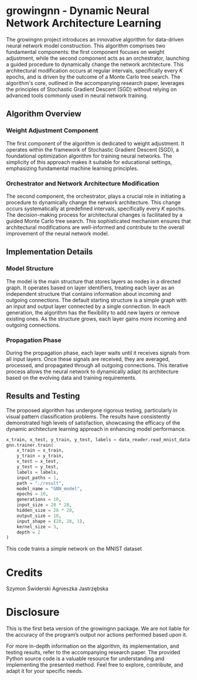 # growingnn - Dynamic Neural Network Architecture Learning

The growingnn project introduces an innovative algorithm for data-driven neural network model construction. This algorithm comprises two fundamental components: the first component focuses on weight adjustment, while the second component acts as an orchestrator, launching a guided procedure to dynamically change the network architecture. This architectural modification occurs at regular intervals, specifically every $K$ epochs, and is driven by the outcome of a Monte Carlo tree search. The algorithm's core, outlined in the accompanying research paper, leverages the principles of Stochastic Gradient Descent (SGD) without relying on advanced tools commonly used in neural network training.

## Algorithm Overview

### Weight Adjustment Component

The first component of the algorithm is dedicated to weight adjustment. It operates within the framework of Stochastic Gradient Descent (SGD), a foundational optimization algorithm for training neural networks. The simplicity of this approach makes it suitable for educational settings, emphasizing fundamental machine learning principles.

### Orchestrator and Network Architecture Modification

The second component, the orchestrator, plays a crucial role in initiating a procedure to dynamically change the network architecture. This change occurs systematically at predefined intervals, specifically every $K$ epochs. The decision-making process for architectural changes is facilitated by a guided Monte Carlo tree search. This sophisticated mechanism ensures that architectural modifications are well-informed and contribute to the overall improvement of the neural network model.

## Implementation Details

### Model Structure
The model is the main structure that stores layers as nodes in a directed graph. It operates based on layer identifiers, treating each layer as an independent structure that contains information about incoming and outgoing connections. The default starting structure is a simple graph with an input and output layer connected by a single connection. In each generation, the algorithm has the flexibility to add new layers or remove existing ones. As the structure grows, each layer gains more incoming and outgoing connections.

### Propagation Phase

During the propagation phase, each layer waits until it receives signals from all input layers. Once these signals are received, they are averaged, processed, and propagated through all outgoing connections. This iterative process allows the neural network to dynamically adapt its architecture based on the evolving data and training requirements.

## Results and Testing

The proposed algorithm has undergone rigorous testing, particularly in visual pattern classification problems. The results have consistently demonstrated high levels of satisfaction, showcasing the efficacy of the dynamic architecture learning approach in enhancing model performance.


```python
x_train, x_test, y_train, y_test, labels = data_reader.read_mnist_data(mnist_path, 0.9)
gnn.trainer.train(
    x_train = x_train, 
    y_train = y_train, 
    x_test = x_test,
    y_test = y_test,
    labels = labels,
    input_paths = 1,
    path = "./result", 
    model_name = "GNN_model",
    epochs = 10, 
    generations = 10,
    input_size = 28 * 28, 
    hidden_size = 28 * 28, 
    output_size = 10, 
    input_shape = (28, 28, 1), 
    kernel_size = 3, 
    depth = 2
)
```
This code trains a simple network on the MNIST dataset


# Credits

Szymon Świderski
Agnieszka Jastrzębska

# Disclosure

This is the first beta version of the growingnn package. We are not liable for the accuracy of the program’s output nor actions performed based upon it.

For more in-depth information on the algorithm, its implementation, and testing results, refer to the accompanying research paper. The provided Python source code is a valuable resource for understanding and implementing the presented method. Feel free to explore, contribute, and adapt it for your specific needs.